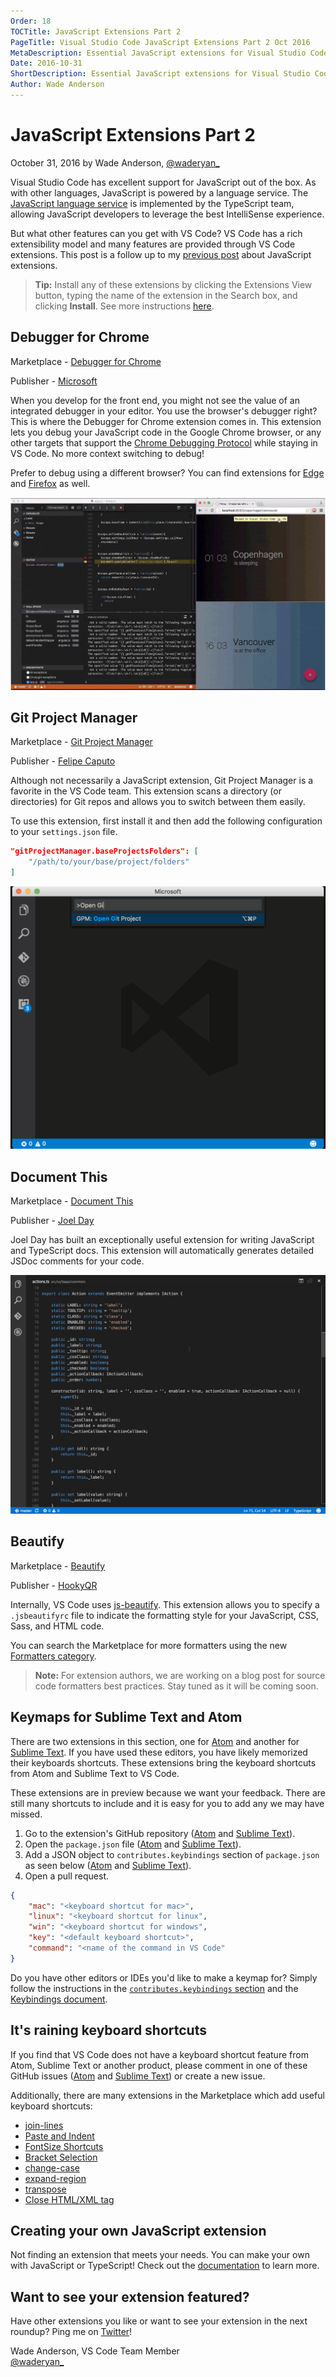 ```yaml
---
Order: 18
TOCTitle: JavaScript Extensions Part 2
PageTitle: Visual Studio Code JavaScript Extensions Part 2 Oct 2016
MetaDescription: Essential JavaScript extensions for Visual Studio Code.
Date: 2016-10-31
ShortDescription: Essential JavaScript extensions for Visual Studio Code.
Author: Wade Anderson
---
```


# JavaScript Extensions Part 2

October 31, 2016 by Wade Anderson, [@waderyan\_](https://twitter.com/waderyan_)

Visual Studio Code has excellent support for JavaScript out of the box. As with
other languages, JavaScript is powered by a language service. The
[JavaScript language service](https://github.com/Microsoft/TypeScript/wiki/JavaScript-Language-Service-in-Visual-Studio)
is implemented by the TypeScript team, allowing JavaScript developers to
leverage the best IntelliSense experience.

But what other features can you get with VS Code? VS Code has a rich
extensibility model and many features are provided through VS Code extensions.
This post is a follow up to my
[previous post](/blogs/2016/09/14/js_roundup_1.md) about JavaScript extensions.

> **Tip:** Install any of these extensions by clicking the Extensions View
> button, typing the name of the extension in the Search box, and clicking
> **Install**. See more instructions
> [here](/docs/editor/extension-gallery.md#browse-and-install-extensions).

## Debugger for Chrome

Marketplace -
[Debugger for Chrome](https://marketplace.visualstudio.com/items?itemName=msjsdiag.debugger-for-chrome)

Publisher -
[Microsoft](https://marketplace.visualstudio.com/search?term=publisher%3A%22Microsoft%22&target=VSCode&sortBy=Relevance)

When you develop for the front end, you might not see the value of an integrated
debugger in your editor. You use the browser's debugger right? This is where the
Debugger for Chrome extension comes in. This extension lets you debug your
JavaScript code in the Google Chrome browser, or any other targets that support
the
[Chrome Debugging Protocol](https://chromedevtools.github.io/debugger-protocol-viewer/)
while staying in VS Code. No more context switching to debug!

Prefer to debug using a different browser? You can find extensions for
[Edge](https://marketplace.visualstudio.com/items?itemName=msjsdiag.debugger-for-edge)
and
[Firefox](https://marketplace.visualstudio.com/items?itemName=hbenl.vscode-firefox-debug)
as well.

![debugger for chrome image](chrome_debugger.png)

## Git Project Manager

Marketplace -
[Git Project Manager](https://marketplace.visualstudio.com/items?itemName=felipecaputo.git-project-manager)

Publisher -
[Felipe Caputo](https://marketplace.visualstudio.com/search?term=publisher%3A%22Felipe%20Caputo%22&target=VSCode&sortBy=Relevance)

Although not necessarily a JavaScript extension, Git Project Manager is a
favorite in the VS Code team. This extension scans a directory (or directories)
for Git repos and allows you to switch between them easily.

To use this extension, first install it and then add the following configuration
to your `settings.json` file.

```json
"gitProjectManager.baseProjectsFolders": [
    "/path/to/your/base/project/folders"
]
```

![git project manager showcase](git_project_manager.gif)

## Document This

Marketplace -
[Document This](https://marketplace.visualstudio.com/items?itemName=joelday.docthis)

Publisher -
[Joel Day](https://marketplace.visualstudio.com/search?term=publisher%3A%22Joel%20Day%22&target=VSCode)

Joel Day has built an exceptionally useful extension for writing JavaScript and
TypeScript docs. This extension will automatically generates detailed JSDoc
comments for your code.

![document this](document_this.gif)

## Beautify

Marketplace -
[Beautify](https://marketplace.visualstudio.com/items?itemName=HookyQR.beautify)

Publisher -
[HookyQR](https://marketplace.visualstudio.com/search?term=publisher%3A%22HookyQR%22&target=VSCode)

Internally, VS Code uses
[js-beautify](https://www.npmjs.com/package/js-beautify). This extension allows
you to specify a `.jsbeautifyrc` file to indicate the formatting style for your
JavaScript, CSS, Sass, and HTML code.

You can search the Marketplace for more formatters using the new
[Formatters category](https://marketplace.visualstudio.com/search?target=VSCode&category=Formatters&sortBy=Downloads).

> **Note:** For extension authors, we are working on a blog post for source code
> formatters best practices. Stay tuned as it will be coming soon.

## Keymaps for Sublime Text and Atom

There are two extensions in this section, one for
[Atom](https://marketplace.visualstudio.com/items?itemName=ms-vscode.atom-keybindings)
and another for
[Sublime Text](https://marketplace.visualstudio.com/items?itemName=ms-vscode.sublime-keybindings).
If you have used these editors, you have likely memorized their keyboards
shortcuts. These extensions bring the keyboard shortcuts from Atom and Sublime
Text to VS Code.

These extensions are in preview because we want your feedback. There are still
many shortcuts to include and it is easy for you to add any we may have missed.

1. Go to the extension's GitHub repository
   ([Atom](https://github.com/waderyan/vscode-atom-keybindings) and
   [Sublime Text](https://github.com/Microsoft/vscode-sublime-keybindings)).
2. Open the `package.json` file
   ([Atom](https://github.com/waderyan/vscode-atom-keybindings/blob/master/package.json)
   and
   [Sublime Text](https://github.com/Microsoft/vscode-sublime-keybindings/blob/master/package.json)).
3. Add a JSON object to `contributes.keybindings` section of `package.json` as
   seen below
   ([Atom](https://github.com/waderyan/vscode-atom-keybindings/blob/master/package.json#L25)
   and
   [Sublime Text](https://github.com/Microsoft/vscode-sublime-keybindings/blob/master/package.json#L25)).
4. Open a pull request.

```json
{
	"mac": "<keyboard shortcut for mac>",
	"linux": "<keyboard shortcut for linux",
	"win": "<keyboard shortcut for windows",
	"key": "<default keyboard shortcut>",
	"command": "<name of the command in VS Code"
}
```

Do you have other editors or IDEs you'd like to make a keymap for? Simply follow
the instructions in the
[`contributes.keybindings` section](/docs/extensionAPI/extension-points#_contributeskeybindings)
and the [Keybindings document](/docs/getstarted/keybindings).

## It's raining keyboard shortcuts

If you find that VS Code does not have a keyboard shortcut feature from Atom,
Sublime Text or another product, please comment in one of these GitHub issues
([Atom](https://github.com/Microsoft/vscode/issues/14316) and
[Sublime Text](https://github.com/Microsoft/vscode/issues/3776)) or create a new
issue.

Additionally, there are many extensions in the Marketplace which add useful
keyboard shortcuts:

-   [join-lines](https://marketplace.visualstudio.com/items?itemName=wmaurer.join-lines)
-   [Paste and Indent](https://marketplace.visualstudio.com/items?itemName=Rubymaniac.vscode-paste-and-indent)
-   [FontSize Shortcuts](https://marketplace.visualstudio.com/items?itemName=peterjuras.fontsize-shortcuts)
-   [Bracket Selection](https://marketplace.visualstudio.com/items?itemName=guosong.bracketselection)
-   [change-case](https://marketplace.visualstudio.com/items?itemName=wmaurer.change-case)
-   [expand-region](https://marketplace.visualstudio.com/items?itemName=letrieu.expand-region)
-   [transpose](https://marketplace.visualstudio.com/items?itemName=v4run.transpose)
-   [Close HTML/XML tag](https://marketplace.visualstudio.com/items?itemName=Compulim.compulim-vscode-closetag)

## Creating your own JavaScript extension

Not finding an extension that meets your needs. You can make your own with
JavaScript or TypeScript! Check out the
[documentation](/docs/extensions/overview.md) to learn more.

## Want to see your extension featured?

Have other extensions you like or want to see your extension in the next
roundup? Ping me on [Twitter](https://twitter.com/waderyan_)!

Wade Anderson, VS Code Team Member <br>
[@waderyan\_](https://twitter.com/waderyan_)
